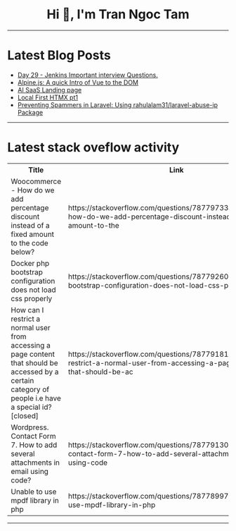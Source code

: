 <h1 align="center">Hi 👋, I'm Tran Ngoc Tam</h1>

---

# Latest Blog Posts 
<!-- BLOG-POST-LIST:START -->
- [Day 29 - Jenkins Important interview Questions.](https://dev.to/oncloud7/day-29-jenkins-important-interview-questions-3hkl)
- [Alpine.js: A quick Intro of Vue to the DOM](https://dev.to/trinitymace/alpinejs-a-quick-intro-of-vue-to-the-dom-44p2)
- [AI SaaS Landing page](https://dev.to/paul_freeman/ai-saas-landing-page-499c)
- [Local First HTMX pt1](https://dev.to/elijah_m_e515ebd6b90c78d1/local-first-htmx-pt1-109p)
- [Preventing Spammers in Laravel: Using rahulalam31/laravel-abuse-ip Package](https://dev.to/rahulalam31/preventing-spammers-in-laravel-using-rahulalam31laravel-abuse-ip-package-j0l)
<!-- BLOG-POST-LIST:END -->

---

# Latest stack oveflow activity
<table>
  <tr><th>Title</th><th>Link</th></tr>
  <!-- STACKOVERFLOW:START --><tr><td>Woocommerce - How do we add percentage discount instead of a fixed amount to the code below?</td><td>https://stackoverflow.com/questions/78779733/woocommerce-how-do-we-add-percentage-discount-instead-of-a-fixed-amount-to-the</td></tr><tr><td>Docker php bootstrap configuration does not load css properly</td><td>https://stackoverflow.com/questions/78779260/docker-php-bootstrap-configuration-does-not-load-css-properly</td></tr><tr><td>How can I restrict a normal user from accessing a page content that should be accessed by a certain category of people i.e have a special id? [closed]</td><td>https://stackoverflow.com/questions/78779181/how-can-i-restrict-a-normal-user-from-accessing-a-page-content-that-should-be-ac</td></tr><tr><td>Wordpress. Contact Form 7. How to add several attachments in email using code?</td><td>https://stackoverflow.com/questions/78779130/wordpress-contact-form-7-how-to-add-several-attachments-in-email-using-code</td></tr><tr><td>Unable to use mpdf library in php</td><td>https://stackoverflow.com/questions/78778997/unable-to-use-mpdf-library-in-php</td></tr><!-- STACKOVERFLOW:END -->
</table>

---


